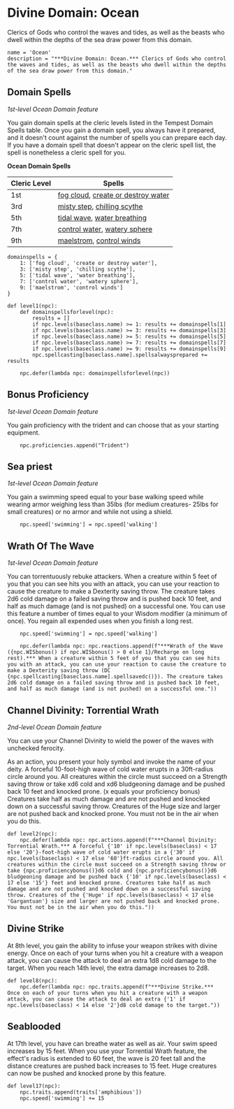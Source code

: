 # Divine Domain: Ocean
Clerics of Gods who control the waves and tides, as well as the beasts who dwell within the depths of the sea draw power from this domain.

```
name = 'Ocean'
description = "***Divine Domain: Ocean.*** Clerics of Gods who control the waves and tides, as well as the beasts who dwell within the depths of the sea draw power from this domain."
```

## Domain Spells
*1st-level Ocean Domain feature*

You gain domain spells at the cleric levels listed in the Tempest Domain Spells table. Once you gain a domain spell, you always have it prepared, and it doesn't count against the number of spells you can prepare each day. If you have a domain spell that doesn't appear on the cleric spell list, the spell is nonetheless a cleric spell for you.

**Ocean Domain Spells**

Cleric Level | Spells
------------ | ------
1st	| [fog cloud](../../Magic/Spells/fog-cloud.md), [create or destroy water](../../Magic/Spells/create-or-destroy-water.md) 
3rd	| [misty step](../../Magic/Spells/misty-step.md), [chilling scythe](../../Magic/Spells/chilling-scythe.md)
5th	| [tidal wave](../../Magic/Spells/tidal-wave.md), [water breathing](../../Magic/Spells/water-breathing.md)
7th	| [control water](../../Magic/Spells/control-weather.md), [watery sphere](../../Magic/Spells/watery-sphere.md)
9th	| [maelstrom](../../Magic/Spells/maelstrom.md), [control winds](../../Magic/Spells/control-winds.md)

```
domainspells = {
    1: ['fog cloud', 'create or destroy water'],
    3: ['misty step', 'chilling scythe'],
    5: ['tidal wave', 'water breathing'],
    7: ['control water', 'watery sphere'],
    9: ['maelstrom', 'control winds']
}

def level1(npc):
    def domainspellsforlevel(npc):
        results = []
        if npc.levels(baseclass.name) >= 1: results += domainspells[1]
        if npc.levels(baseclass.name) >= 3: results += domainspells[3]
        if npc.levels(baseclass.name) >= 5: results += domainspells[5]
        if npc.levels(baseclass.name) >= 7: results += domainspells[7]
        if npc.levels(baseclass.name) >= 9: results += domainspells[9]
        npc.spellcasting[baseclass.name].spellsalwaysprepared += results

    npc.defer(lambda npc: domainspellsforlevel(npc))
```

## Bonus Proficiency
*1st-level Ocean Domain feature*

You gain proficiency with the trident and can choose that as your starting equipment.

```
    npc.proficiencies.append("Trident")
```

## Sea priest
*1st-level Ocean Domain feature*

You gain a swimming speed equal to your base walking speed while wearing armor weighing less than 35lbs (for medium creatures- 25lbs for small creatures) or no armor and while not using a shield.

```
    npc.speed['swimming'] = npc.speed['walking']
```

## Wrath Of The Wave
*1st-level Ocean Domain feature*

You can torrentuously rebuke attackers. When a creature within 5 feet of you that you can see hits you with an attack, you can use your reaction to cause the creature to make a Dexterity saving throw. The creature takes 2d6 cold damage on a failed saving throw and is pushed back 10 feet, and half as much damage (and is not pushed) on a successful one. You can use this feature a number of times equal to your Wisdom modifier (a minimum of once). You regain all expended uses when you finish a long rest.

```
    npc.speed['swimming'] = npc.speed['walking']

    npc.defer(lambda npc: npc.reactions.append(f"***Wrath of the Wave ({npc.WISbonus() if npc.WISbonus() > 0 else 1}/Recharge on long rest).*** When a creature within 5 feet of you that you can see hits you with an attack, you can use your reaction to cause the creature to make a Dexterity saving throw (DC {npc.spellcasting[baseclass.name].spellsavedc()}). The creature takes 2d6 cold damage on a failed saving throw and is pushed back 10 feet, and half as much damage (and is not pushed) on a successful one."))
```

## Channel Divinity: Torrential Wrath
*2nd-level Ocean Domain feature*

You can use your Channel Divinity to wield the power of the waves with unchecked ferocity.

As an action, you present your holy symbol and invoke the name of your deity. A forceful 10-foot-high wave of cold water erupts in a 30ft-radius circle around you. All creatures within the circle must succeed on a Strength saving throw or take xd6 cold and xd6 bludgeoning damage and be pushed back 10 feet and knocked prone. (x equals your proficiency bonus) Creatures take half as much damage and are not pushed and knocked down on a successful saving throw. Creatures of the Huge size and larger are not pushed back and knocked prone. You must not be in the air when you do this.

```
def level2(npc):
    npc.defer(lambda npc: npc.actions.append(f"***Channel Divinity: Torrential Wrath.*** A forceful {'10' if npc.levels(baseclass) < 17 else '20'}-foot-high wave of cold water erupts in a {'30' if npc.levels(baseclass) < 17 else '60'}ft-radius circle around you. All creatures within the circle must succeed on a Strength saving throw or take {npc.proficiencybonus()}d6 cold and {npc.proficiencybonus()}d6 bludgeoning damage and be pushed back {'10' if npc.levels(baseclass) < 17 else '15'} feet and knocked prone. Creatures take half as much damage and are not pushed and knocked down on a successful saving throw. Creatures of the {'Huge' if npc.levels(baseclass) < 17 else 'Gargantuan'} size and larger are not pushed back and knocked prone. You must not be in the air when you do this."))
```

## Divine Strike
At 8th level, you gain the ability to infuse your weapon strikes with divine energy. Once on each of your turns when you hit a creature with a weapon attack, you can cause the attack to deal an extra 1d8 cold damage to the target. When you reach 14th level, the extra damage increases to 2d8.

```
def level8(npc):
    npc.defer(lambda npc: npc.traits.append(f"***Divine Strike.*** Once on each of your turns when you hit a creature with a weapon attack, you can cause the attack to deal an extra {'1' if npc.levels(baseclass) < 14 else '2'}d8 cold damage to the target."))
```

## Seablooded
At 17th level, you have can breathe water as well as air. Your swim speed increases by 15 feet. When you use your Torrential Wrath feature, the effect's radius is extended to 60 feet, the wave is 20 feet tall and the distance creatures are pushed back increases to 15 feet. Huge creatures can now be pushed and knocked prone by this feature.

```
def level17(npc):
    npc.traits.append(traits['amphibious'])
    npc.speed['swimming'] += 15
```
